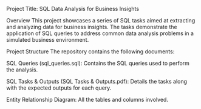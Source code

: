 Project Title: SQL Data Analysis for Business Insights

Overview This project showcases a series of SQL tasks aimed at extracting and analyzing data for business insights. The tasks demonstrate the application of SQL queries to address common data analysis problems in a simulated business environment.

Project Structure The repository contains the following documents:

SQL Queries (sql_queries.sql): Contains the SQL queries used to perform the analysis.

SQL Tasks & Outputs (SQL Tasks & Outputs.pdf): Details the tasks along with the expected outputs for each query.

Entity Relationship Diagram: All the tables and columns involved.

